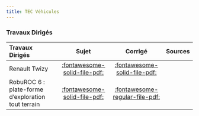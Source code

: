 ```yaml
---
title: TEC Véhicules 
---
```



### Travaux Dirigés 
 
| Travaux Dirigés | Sujet | Corrigé | Sources  | 
| :-------------- | :---: | :-----: | :------: | 
| Renault Twizy | [:fontawesome-solid-file-pdf:](http://xpessoles-cpge.fr/pdf/Cy_05_01_TD_03_Twizy_Sujet.pdf) | [:fontawesome-solid-file-pdf:](http://xpessoles-cpge.fr/pdf/Cy_05_01_TD_03_Twizy_Corrige.pdf) | 
| RobuROC 6 : plate-forme d’exploration tout terrain | [:fontawesome-solid-file-pdf:](http://xpessoles-cpge.fr/pdf/Cy_05_01_TD_05_Roburoc_Sujet.pdf) | [:fontawesome-regular-file-pdf:](http://xpessoles-cpge.fr/pdf/Cy_05_01_TD_05_Roburoc_Corrige.pdf) | 



